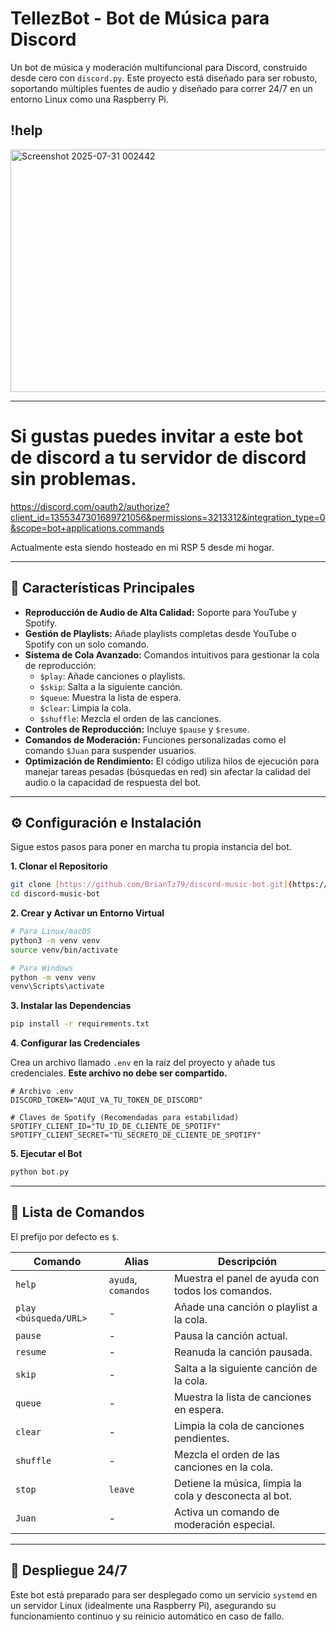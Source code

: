 # TellezBot - Bot de Música para Discord

Un bot de música y moderación multifuncional para Discord, construido desde cero con `discord.py`. Este proyecto está diseñado para ser robusto, soportando múltiples fuentes de audio y diseñado para correr 24/7 en un entorno Linux como una Raspberry Pi.

## !help 
<img width="593" height="388" alt="Screenshot 2025-07-31 002442" src="https://github.com/user-attachments/assets/92e30409-2d93-4cdd-8840-fa239d1f5950" />

---

# Si gustas puedes invitar a este bot de discord a tu servidor de discord sin problemas.

https://discord.com/oauth2/authorize?client_id=1355347301689721056&permissions=3213312&integration_type=0&scope=bot+applications.commands

Actualmente esta siendo hosteado en mi RSP 5 desde mi hogar.

---

## 🎵 Características Principales

* **Reproducción de Audio de Alta Calidad:** Soporte para YouTube y Spotify.
* **Gestión de Playlists:** Añade playlists completas desde YouTube o Spotify con un solo comando.
* **Sistema de Cola Avanzado:** Comandos intuitivos para gestionar la cola de reproducción:
    * `$play`: Añade canciones o playlists.
    * `$skip`: Salta a la siguiente canción.
    * `$queue`: Muestra la lista de espera.
    * `$clear`: Limpia la cola.
    * `$shuffle`: Mezcla el orden de las canciones.
* **Controles de Reproducción:** Incluye `$pause` y `$resume`.
* **Comandos de Moderación:** Funciones personalizadas como el comando `$Juan` para suspender usuarios.
* **Optimización de Rendimiento:** El código utiliza hilos de ejecución para manejar tareas pesadas (búsquedas en red) sin afectar la calidad del audio o la capacidad de respuesta del bot.

---

## ⚙️ Configuración e Instalación

Sigue estos pasos para poner en marcha tu propia instancia del bot.

**1. Clonar el Repositorio**
```bash
git clone [https://github.com/BrianTz79/discord-music-bot.git](https://github.com/BrianTz79/discord-music-bot.git)
cd discord-music-bot
```

**2. Crear y Activar un Entorno Virtual**
```bash
# Para Linux/macOS
python3 -m venv venv
source venv/bin/activate

# Para Windows
python -m venv venv
venv\Scripts\activate
```

**3. Instalar las Dependencias**
```bash
pip install -r requirements.txt
```

**4. Configurar las Credenciales**

Crea un archivo llamado `.env` en la raíz del proyecto y añade tus credenciales. **Este archivo no debe ser compartido.**

```env
# Archivo .env
DISCORD_TOKEN="AQUI_VA_TU_TOKEN_DE_DISCORD"

# Claves de Spotify (Recomendadas para estabilidad)
SPOTIFY_CLIENT_ID="TU_ID_DE_CLIENTE_DE_SPOTIFY"
SPOTIFY_CLIENT_SECRET="TU_SECRETO_DE_CLIENTE_DE_SPOTIFY"
```

**5. Ejecutar el Bot**
```bash
python bot.py
```

---

## 📝 Lista de Comandos

El prefijo por defecto es `$`.

| Comando                 | Alias              | Descripción                                                |
| ----------------------- | ------------------ | ---------------------------------------------------------- |
| `help`                  | `ayuda`, `comandos`  | Muestra el panel de ayuda con todos los comandos.          |
| `play <búsqueda/URL>`   | -                  | Añade una canción o playlist a la cola.                    |
| `pause`                 | -                  | Pausa la canción actual.                                   |
| `resume`                | -                  | Reanuda la canción pausada.                                |
| `skip`                  | -                  | Salta a la siguiente canción de la cola.                   |
| `queue`                 | -                  | Muestra la lista de canciones en espera.                   |
| `clear`                 | -                  | Limpia la cola de canciones pendientes.                    |
| `shuffle`               | -                  | Mezcla el orden de las canciones en la cola.               |
| `stop`                  | `leave`            | Detiene la música, limpia la cola y desconecta al bot.     |
| `Juan`                  | -                  | Activa un comando de moderación especial.                  |

---

## 🚀 Despliegue 24/7

Este bot está preparado para ser desplegado como un servicio `systemd` en un servidor Linux (idealmente una Raspberry Pi), asegurando su funcionamiento continuo y su reinicio automático en caso de fallo.
